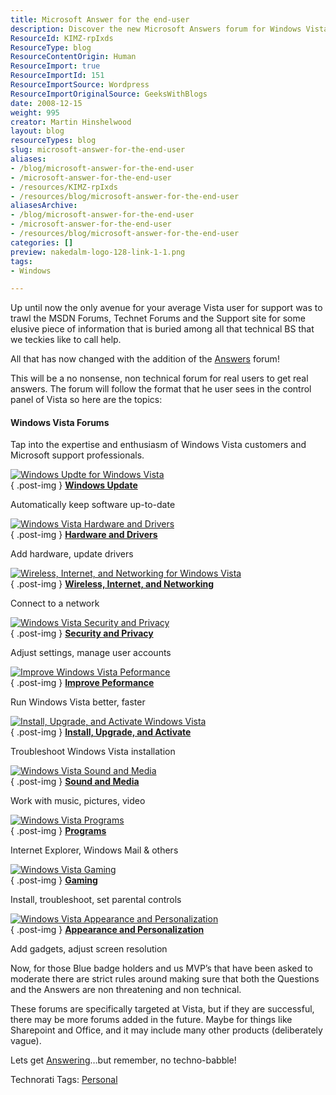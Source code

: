 ```yaml
---
title: Microsoft Answer for the end-user
description: Discover the new Microsoft Answers forum for Windows Vista users, offering straightforward support and real solutions without the technical jargon. Join now!
ResourceId: KIMZ-rpIxds
ResourceType: blog
ResourceContentOrigin: Human
ResourceImport: true
ResourceImportId: 151
ResourceImportSource: Wordpress
ResourceImportOriginalSource: GeeksWithBlogs
date: 2008-12-15
weight: 995
creator: Martin Hinshelwood
layout: blog
resourceTypes: blog
slug: microsoft-answer-for-the-end-user
aliases:
- /blog/microsoft-answer-for-the-end-user
- /microsoft-answer-for-the-end-user
- /resources/KIMZ-rpIxds
- /resources/blog/microsoft-answer-for-the-end-user
aliasesArchive:
- /blog/microsoft-answer-for-the-end-user
- /microsoft-answer-for-the-end-user
- /resources/blog/microsoft-answer-for-the-end-user
categories: []
preview: nakedalm-logo-128-link-1-1.png
tags:
- Windows

---
```

Up until now the only avenue for your average Vista user for support was to trawl the MSDN Forums, Technet Forums and the Support site for some elusive piece of information that is buried among all that technical BS that we teckies like to call help.

All that has now changed with the addition of the [Answers](http://social.answers.microsoft.com/) forum!

This will be a no nonsense, non technical forum for real users to get real answers. The forum will follow the format that he user sees in the control panel of Vista so here are the topics:

#### Windows Vista Forums

Tap into the expertise and enthusiasm of Windows Vista customers and Microsoft support professionals.

[![Windows Updte for Windows Vista](<images/dd228911.icon_update(en-us,MSDN.10).gif>)](http://social.answers.microsoft.com/Forums/en/vistawu/threads/)  
{ .post-img }
[**Windows Update**](http://social.answers.microsoft.com/Forums/en/vistawu/threads/)

Automatically keep software up-to-date

[![Windows Vista Hardware and Drivers](<images/dd228911.icon_hardware(en-us,MSDN.10).gif>)](http://social.answers.microsoft.com/Forums/en-US/vistahardware/threads/#filter:answered)  
{ .post-img }
[**Hardware and Drivers**](http://social.answers.microsoft.com/Forums/en-US/vistahardware/threads/#filter:answered)

Add hardware, update drivers

[![Wireless, Internet, and Networking for Windows Vista](<images/dd228911.icon_online(en-us,MSDN.10).gif>)](http://social.answers.microsoft.com/Forums/en-US/vistanetworking/threads/#filter:answered)  
{ .post-img }
[**Wireless, Internet, and Networking**](http://social.answers.microsoft.com/Forums/en-US/vistanetworking/threads/#filter:answered)

Connect to a network

[![Windows Vista Security and Privacy](<images/dd228911.icon_security(en-us,MSDN.10).gif>)](http://social.answers.microsoft.com/Forums/en-US/vistasecurity/threads/#filter:answered)  
{ .post-img }
[**Security and Privacy**](http://social.answers.microsoft.com/Forums/en-US/vistasecurity/threads/#filter:answered)

Adjust settings, manage user accounts

[![Improve Windows Vista Peformance](<images/dd228911.icon_performance(en-us,MSDN.10).gif>)](http://social.answers.microsoft.com/Forums/en-US/vistaperformance/threads/#filter:answered)  
{ .post-img }
[**Improve Peformance**](http://social.answers.microsoft.com/Forums/en-US/vistaperformance/threads/#filter:answered)

Run Windows Vista better, faster

[![Install, Upgrade, and Activate Windows Vista](<images/dd228911.icon_activation(en-us,MSDN.10).gif>)](http://social.answers.microsoft.com/Forums/en-US/vistainstall/threads/#filter:answered)  
{ .post-img }
[**Install, Upgrade, and Activate**](http://social.answers.microsoft.com/Forums/en-US/vistainstall/threads/#filter:answered)

Troubleshoot Windows Vista installation

[![Windows Vista Sound and Media](<images/dd228911.icon_entertainment(en-us,MSDN.10).gif>)](http://social.answers.microsoft.com/Forums/en-US/vistamedia/threads/#filter:answered)  
{ .post-img }
[**Sound and Media**](http://social.answers.microsoft.com/Forums/en-US/vistamedia/threads/#filter:answered)

Work with music, pictures, video

[![Windows Vista Programs](<images/dd228911.icon_programs(en-us,MSDN.10).gif>)](http://social.answers.microsoft.com/Forums/en-US/vistaprograms/threads/#filter:answered)  
{ .post-img }
[**Programs**](http://social.answers.microsoft.com/Forums/en-US/vistaprograms/threads/#filter:answered)

Internet Explorer, Windows Mail & others

[![Windows Vista Gaming](<images/dd228911.icon_gaming(en-us,MSDN.10).gif>)](http://social.answers.microsoft.com/Forums/en-US/vistagaming/threads/#filter:answered)  
{ .post-img }
[**Gaming**](http://social.answers.microsoft.com/Forums/en-US/vistagaming/threads/#filter:answered)

Install, troubleshoot, set parental controls

[![Windows Vista Appearance and Personalization](<images/dd228911.icon_personalization(en-us,MSDN.10).gif>)](http://social.answers.microsoft.com/Forums/en-US/vistaappearance/threads/#filter:answered)  
{ .post-img }
[**Appearance and Personalization**](http://social.answers.microsoft.com/Forums/en-US/vistaappearance/threads/#filter:answered)

Add gadgets, adjust screen resolution

Now, for those Blue badge holders and us MVP’s that have been asked to moderate there are strict rules around making sure that both the Questions and the Answers are non threatening and non technical.

These forums are specifically targeted at Vista, but if they are successful, there may be more forums added in the future. Maybe for things like Sharepoint and Office, and it may include many other products (deliberately vague).

Lets get [Answering](http://social.answers.microsoft.com/)…but remember, no techno-babble!

Technorati Tags: [Personal](http://technorati.com/tags/Personal)
